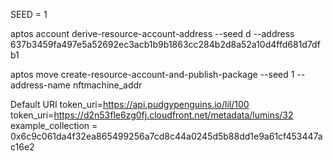 SEED = 1


aptos account derive-resource-account-address --seed d --address 637b3459fa497e5a52692ec3acb1b9b1863cc284b2d8a52a10d4ffd681d7dfb1

aptos move create-resource-account-and-publish-package --seed 1 --address-name nftmachine_addr


Default URI
token_uri=https://api.pudgypenguins.io/lil/100
token_uri=https://d2n53fle6zg0fj.cloudfront.net/metadata/lumins/32
example_collection = 0x6c9c061da4f32ea865499256a7cd8c44a0245d5b88dd1e9a61cf453447ac16e2